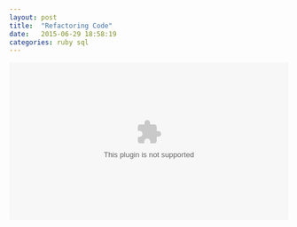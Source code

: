 ```yaml
---
layout: post
title:  "Refactoring Code"
date:   2015-06-29 18:58:19
categories: ruby sql
---
```


<style>

	.videoWrapper {
	    position: relative;
	    padding-bottom: 56.25%;
	    height: 0;
	}

	.videoWrapper object,
	.videoWrapper embed,
	.videoWrapper object {
	    position: absolute;
	    width: 100%;
	    height: 100%;
	    left: 0;
	    top: 0;
	}

</style>
<div class="videoWrapper">
<object width="800" height="800" data="http://shemeansbusiness.me/jeannie-refactor-code.swf">
  </object>
</div>
